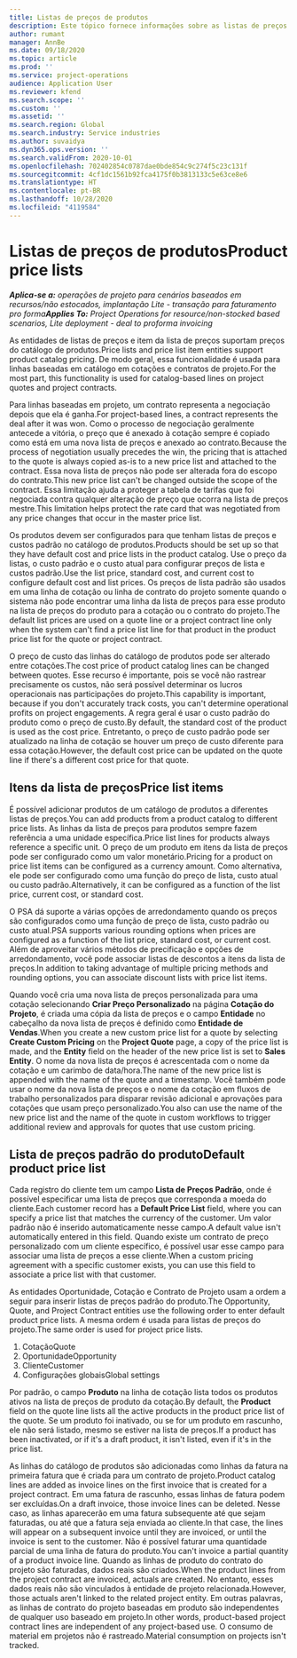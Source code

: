 ```yaml
---
title: Listas de preços de produtos
description: Este tópico fornece informações sobre as listas de preços em preços de catálogo usados para cotações e contratos de projetos.
author: rumant
manager: AnnBe
ms.date: 09/18/2020
ms.topic: article
ms.prod: ''
ms.service: project-operations
audience: Application User
ms.reviewer: kfend
ms.search.scope: ''
ms.custom: ''
ms.assetid: ''
ms.search.region: Global
ms.search.industry: Service industries
ms.author: suvaidya
ms.dyn365.ops.version: ''
ms.search.validFrom: 2020-10-01
ms.openlocfilehash: 702402854c0787dae0bde854c9c274f5c23c131f
ms.sourcegitcommit: 4cf1dc1561b92fca4175f0b3813133c5e63ce8e6
ms.translationtype: HT
ms.contentlocale: pt-BR
ms.lasthandoff: 10/28/2020
ms.locfileid: "4119584"
---
```

# <a name="product-price-lists"></a><span data-ttu-id="6b7ca-103">Listas de preços de produtos</span><span class="sxs-lookup"><span data-stu-id="6b7ca-103">Product price lists</span></span>

<span data-ttu-id="6b7ca-104">_**Aplica-se a:** operações de projeto para cenários baseados em recursos/não estocados, implantação Lite - transação para faturamento pro forma_</span><span class="sxs-lookup"><span data-stu-id="6b7ca-104">_**Applies To:** Project Operations for resource/non-stocked based scenarios, Lite deployment - deal to proforma invoicing_</span></span>

<span data-ttu-id="6b7ca-105">As entidades de listas de preços e item da lista de preços suportam preços do catálogo de produtos.</span><span class="sxs-lookup"><span data-stu-id="6b7ca-105">Price lists and price list item entities support product catalog pricing.</span></span> <span data-ttu-id="6b7ca-106">De modo geral, essa funcionalidade é usada para linhas baseadas em catálogo em cotações e contratos de projeto.</span><span class="sxs-lookup"><span data-stu-id="6b7ca-106">For the most part, this functionality is used for catalog-based lines on project quotes and project contracts.</span></span>

<span data-ttu-id="6b7ca-107">Para linhas baseadas em projeto, um contrato representa a negociação depois que ela é ganha.</span><span class="sxs-lookup"><span data-stu-id="6b7ca-107">For project-based lines, a contract represents the deal after it was won.</span></span> <span data-ttu-id="6b7ca-108">Como o processo de negociação geralmente antecede a vitória, o preço que é anexado à cotação sempre é copiado como está em uma nova lista de preços e anexado ao contrato.</span><span class="sxs-lookup"><span data-stu-id="6b7ca-108">Because the process of negotiation usually precedes the win, the pricing that is attached to the quote is always copied as-is to a new price list and attached to the contract.</span></span> <span data-ttu-id="6b7ca-109">Essa nova lista de preços não pode ser alterada fora do escopo do contrato.</span><span class="sxs-lookup"><span data-stu-id="6b7ca-109">This new price list can't be changed outside the scope of the contract.</span></span> <span data-ttu-id="6b7ca-110">Essa limitação ajuda a proteger a tabela de tarifas que foi negociada contra qualquer alteração de preço que ocorra na lista de preços mestre.</span><span class="sxs-lookup"><span data-stu-id="6b7ca-110">This limitation helps protect the rate card that was negotiated from any price changes that occur in the master price list.</span></span>

<span data-ttu-id="6b7ca-111">Os produtos devem ser configurados para que tenham listas de preços e custos padrão no catálogo de produtos.</span><span class="sxs-lookup"><span data-stu-id="6b7ca-111">Products should be set up so that they have default cost and price lists in the product catalog.</span></span> <span data-ttu-id="6b7ca-112">Use o preço da listas, o custo padrão e o custo atual para configurar preços de lista e custos padrão.</span><span class="sxs-lookup"><span data-stu-id="6b7ca-112">Use the list price, standard cost, and current cost to configure default cost and list prices.</span></span> <span data-ttu-id="6b7ca-113">Os preços de lista padrão são usados em uma linha de cotação ou linha de contrato do projeto somente quando o sistema não pode encontrar uma linha da lista de preços para esse produto na lista de preços do produto para a cotação ou o contrato do projeto.</span><span class="sxs-lookup"><span data-stu-id="6b7ca-113">The default list prices are used on a quote line or a project contract line only when the system can't find a price list line for that product in the product price list for the quote or project contract.</span></span>

<span data-ttu-id="6b7ca-114">O preço de custo das linhas do catálogo de produtos pode ser alterado entre cotações.</span><span class="sxs-lookup"><span data-stu-id="6b7ca-114">The cost price of product catalog lines can be changed between quotes.</span></span> <span data-ttu-id="6b7ca-115">Esse recurso é importante, pois se você não rastrear precisamente os custos, não será possível determinar os lucros operacionais nas participações do projeto.</span><span class="sxs-lookup"><span data-stu-id="6b7ca-115">This capability is important, because if you don't accurately track costs, you can't determine operational profits on project engagements.</span></span> <span data-ttu-id="6b7ca-116">A regra geral é usar o custo padrão do produto como o preço de custo.</span><span class="sxs-lookup"><span data-stu-id="6b7ca-116">By default, the standard cost of the product is used as the cost price.</span></span> <span data-ttu-id="6b7ca-117">Entretanto, o preço de custo padrão pode ser atualizado na linha de cotação se houver um preço de custo diferente para essa cotação.</span><span class="sxs-lookup"><span data-stu-id="6b7ca-117">However, the default cost price can be updated on the quote line if there's a different cost price for that quote.</span></span>

## <a name="price-list-items"></a><span data-ttu-id="6b7ca-118">Itens da lista de preços</span><span class="sxs-lookup"><span data-stu-id="6b7ca-118">Price list items</span></span>

<span data-ttu-id="6b7ca-119">É possível adicionar produtos de um catálogo de produtos a diferentes listas de preços.</span><span class="sxs-lookup"><span data-stu-id="6b7ca-119">You can add products from a product catalog to different price lists.</span></span> <span data-ttu-id="6b7ca-120">As linhas da lista de preços para produtos sempre fazem referência a uma unidade específica.</span><span class="sxs-lookup"><span data-stu-id="6b7ca-120">Price list lines for products always reference a specific unit.</span></span> <span data-ttu-id="6b7ca-121">O preço de um produto em itens da lista de preços pode ser configurado como um valor monetário.</span><span class="sxs-lookup"><span data-stu-id="6b7ca-121">Pricing for a product on price list items can be configured as a currency amount.</span></span> <span data-ttu-id="6b7ca-122">Como alternativa, ele pode ser configurado como uma função do preço de lista, custo atual ou custo padrão.</span><span class="sxs-lookup"><span data-stu-id="6b7ca-122">Alternatively, it can be configured as a function of the list price, current cost, or standard cost.</span></span>

<span data-ttu-id="6b7ca-123">O PSA dá suporte a várias opções de arredondamento quando os preços são configurados como uma função de preço de lista, custo padrão ou custo atual.</span><span class="sxs-lookup"><span data-stu-id="6b7ca-123">PSA supports various rounding options when prices are configured as a function of the list price, standard cost, or current cost.</span></span> <span data-ttu-id="6b7ca-124">Além de aproveitar vários métodos de precificação e opções de arredondamento, você pode associar listas de descontos a itens da lista de preços.</span><span class="sxs-lookup"><span data-stu-id="6b7ca-124">In addition to taking advantage of multiple pricing methods and rounding options, you can associate discount lists with price list items.</span></span> 

<span data-ttu-id="6b7ca-125">Quando você cria uma nova lista de preços personalizada para uma cotação selecionando **Criar Preço Personalizado** na página **Cotação do Projeto**, é criada uma cópia da lista de preços e o campo **Entidade** no cabeçalho da nova lista de preços é definido como **Entidade de Vendas**.</span><span class="sxs-lookup"><span data-stu-id="6b7ca-125">When you create a new custom price list for a quote by selecting **Create Custom Pricing** on the **Project Quote** page, a copy of the price list is made, and the **Entity** field on the header of the new price list is set to **Sales Entity**.</span></span> <span data-ttu-id="6b7ca-126">O nome da nova lista de preços é acrescentada com o nome da cotação e um carimbo de data/hora.</span><span class="sxs-lookup"><span data-stu-id="6b7ca-126">The name of the new price list is appended with the name of the quote and a timestamp.</span></span> <span data-ttu-id="6b7ca-127">Você também pode usar o nome da nova lista de preços e o nome da cotação em fluxos de trabalho personalizados para disparar revisão adicional e aprovações para cotações que usam preço personalizado.</span><span class="sxs-lookup"><span data-stu-id="6b7ca-127">You also can use the name of the new price list and the name of the quote in custom workflows to trigger additional review and approvals for quotes that use custom pricing.</span></span>

 
## <a name="default-product-price-list"></a><span data-ttu-id="6b7ca-128">Lista de preços padrão do produto</span><span class="sxs-lookup"><span data-stu-id="6b7ca-128">Default product price list</span></span>
<span data-ttu-id="6b7ca-129">Cada registro do cliente tem um campo **Lista de Preços Padrão**, onde é possível especificar uma lista de preços que corresponda a moeda do cliente.</span><span class="sxs-lookup"><span data-stu-id="6b7ca-129">Each customer record has a **Default Price List** field, where you can specify a price list that matches the currency of the customer.</span></span> <span data-ttu-id="6b7ca-130">Um valor padrão não é inserido automaticamente nesse campo.</span><span class="sxs-lookup"><span data-stu-id="6b7ca-130">A default value isn't automatically entered in this field.</span></span> <span data-ttu-id="6b7ca-131">Quando existe um contrato de preço personalizado com um cliente específico, é possível usar esse campo para associar uma lista de preços a esse cliente.</span><span class="sxs-lookup"><span data-stu-id="6b7ca-131">When a custom pricing agreement with a specific customer exists, you can use this field to associate a price list with that customer.</span></span>

<span data-ttu-id="6b7ca-132">As entidades Oportunidade, Cotação e Contrato de Projeto usam a ordem a seguir para inserir listas de preços padrão do produto.</span><span class="sxs-lookup"><span data-stu-id="6b7ca-132">The Opportunity, Quote, and Project Contract entities use the following order to enter default product price lists.</span></span> <span data-ttu-id="6b7ca-133">A mesma ordem é usada para listas de preços do projeto.</span><span class="sxs-lookup"><span data-stu-id="6b7ca-133">The same order is used for project price lists.</span></span>

1.  <span data-ttu-id="6b7ca-134">Cotação</span><span class="sxs-lookup"><span data-stu-id="6b7ca-134">Quote</span></span>
2.  <span data-ttu-id="6b7ca-135">Oportunidade</span><span class="sxs-lookup"><span data-stu-id="6b7ca-135">Opportunity</span></span>
3.  <span data-ttu-id="6b7ca-136">Cliente</span><span class="sxs-lookup"><span data-stu-id="6b7ca-136">Customer</span></span>
4.  <span data-ttu-id="6b7ca-137">Configurações globais</span><span class="sxs-lookup"><span data-stu-id="6b7ca-137">Global settings</span></span> 

<span data-ttu-id="6b7ca-138">Por padrão, o campo **Produto** na linha de cotação lista todos os produtos ativos na lista de preços de produto da cotação.</span><span class="sxs-lookup"><span data-stu-id="6b7ca-138">By default, the **Product** field on the quote line lists all the active products in the product price list of the quote.</span></span> <span data-ttu-id="6b7ca-139">Se um produto foi inativado, ou se for um produto em rascunho, ele não será listado, mesmo se estiver na lista de preços.</span><span class="sxs-lookup"><span data-stu-id="6b7ca-139">If a product has been inactivated, or if it's a draft product, it isn't listed, even if it's in the price list.</span></span> 

<span data-ttu-id="6b7ca-140">As linhas do catálogo de produtos são adicionadas como linhas da fatura na primeira fatura que é criada para um contrato de projeto.</span><span class="sxs-lookup"><span data-stu-id="6b7ca-140">Product catalog lines are added as invoice lines on the first invoice that is created for a project contract.</span></span> <span data-ttu-id="6b7ca-141">Em uma fatura de rascunho, essas linhas de fatura podem ser excluídas.</span><span class="sxs-lookup"><span data-stu-id="6b7ca-141">On a draft invoice, those invoice lines can be deleted.</span></span> <span data-ttu-id="6b7ca-142">Nesse caso, as linhas aparecerão em uma fatura subsequente até que sejam faturadas, ou até que a fatura seja enviada ao cliente.</span><span class="sxs-lookup"><span data-stu-id="6b7ca-142">In that case, the lines will appear on a subsequent invoice until they are invoiced, or until the invoice is sent to the customer.</span></span> <span data-ttu-id="6b7ca-143">Não é possível faturar uma quantidade parcial de uma linha de fatura do produto.</span><span class="sxs-lookup"><span data-stu-id="6b7ca-143">You can't invoice a partial quantity of a product invoice line.</span></span> <span data-ttu-id="6b7ca-144">Quando as linhas de produto do contrato do projeto são faturadas, dados reais são criados.</span><span class="sxs-lookup"><span data-stu-id="6b7ca-144">When the product lines from the project contract are invoiced, actuals are created.</span></span> <span data-ttu-id="6b7ca-145">No entanto, esses dados reais não são vinculados à entidade de projeto relacionada.</span><span class="sxs-lookup"><span data-stu-id="6b7ca-145">However, those actuals aren't linked to the related project entity.</span></span> <span data-ttu-id="6b7ca-146">Em outras palavras, as linhas de contrato do projeto baseadas em produto são independentes de qualquer uso baseado em projeto.</span><span class="sxs-lookup"><span data-stu-id="6b7ca-146">In other words, product-based project contract lines are independent of any project-based use.</span></span> <span data-ttu-id="6b7ca-147">O consumo de material em projetos não é rastreado.</span><span class="sxs-lookup"><span data-stu-id="6b7ca-147">Material consumption on projects isn't tracked.</span></span>
